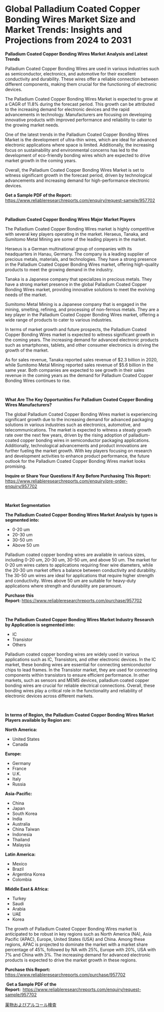 <p><h1>Global Palladium Coated Copper Bonding Wires Market Size and Market Trends: Insights and Projections from 2024 to 2031</h1></p><p><strong>Palladium Coated Copper Bonding Wires Market Analysis and Latest Trends</strong></p>
<p><p>Palladium Coated Copper Bonding Wires are used in various industries such as semiconductor, electronics, and automotive for their excellent conductivity and durability. These wires offer a reliable connection between different components, making them crucial for the functioning of electronic devices.</p><p>The Palladium Coated Copper Bonding Wires Market is expected to grow at a CAGR of 11.8% during the forecast period. This growth can be attributed to the increasing demand for electronic devices and the rapid advancements in technology. Manufacturers are focusing on developing innovative products with improved performance and reliability to cater to the growing market needs.</p><p>One of the latest trends in the Palladium Coated Copper Bonding Wires Market is the development of ultra-thin wires, which are ideal for advanced electronic applications where space is limited. Additionally, the increasing focus on sustainability and environmental concerns has led to the development of eco-friendly bonding wires which are expected to drive market growth in the coming years.</p><p>Overall, the Palladium Coated Copper Bonding Wires Market is set to witness significant growth in the forecast period, driven by technological advancements and increasing demand for high-performance electronic devices.</p></p>
<p><strong>Get a Sample PDF of the Report:&nbsp;</strong> <a href="https://www.reliableresearchreports.com/enquiry/request-sample/957702">https://www.reliableresearchreports.com/enquiry/request-sample/957702</a></p>
<p>&nbsp;</p>
<p><strong>Palladium Coated Copper Bonding Wires Major Market Players</strong></p>
<p><p>The Palladium Coated Copper Bonding Wires market is highly competitive with several key players operating in the market. Heraeus, Tanaka, and Sumitomo Metal Mining are some of the leading players in the market. </p><p>Heraeus is a German multinational group of companies with its headquarters in Hanau, Germany. The company is a leading supplier of precious metals, materials, and technologies. They have a strong presence in the Palladium Coated Copper Bonding Wires market, offering high-quality products to meet the growing demand in the industry.</p><p>Tanaka is a Japanese company that specializes in precious metals. They have a strong market presence in the global Palladium Coated Copper Bonding Wires market, providing innovative solutions to meet the evolving needs of the market.</p><p>Sumitomo Metal Mining is a Japanese company that is engaged in the mining, smelting, refining, and processing of non-ferrous metals. They are a key player in the Palladium Coated Copper Bonding Wires market, offering a wide range of products to cater to various industries.</p><p>In terms of market growth and future prospects, the Palladium Coated Copper Bonding Wires market is expected to witness significant growth in the coming years. The increasing demand for advanced electronic products such as smartphones, tablets, and other consumer electronics is driving the growth of the market.</p><p>As for sales revenue, Tanaka reported sales revenue of $2.3 billion in 2020, while Sumitomo Metal Mining reported sales revenue of $5.6 billion in the same year. Both companies are expected to see growth in their sales revenue in the coming years as the demand for Palladium Coated Copper Bonding Wires continues to rise.</p></p>
<p>&nbsp;</p>
<p><strong>What Are The Key Opportunities For Palladium Coated Copper Bonding Wires Manufacturers?</strong></p>
<p><p>The global Palladium Coated Copper Bonding Wires market is experiencing significant growth due to the increasing demand for advanced packaging solutions in various industries such as electronics, automotive, and telecommunications. The market is expected to witness a steady growth rate over the next few years, driven by the rising adoption of palladium-coated copper bonding wires in semiconductor packaging applications. Additionally, technological advancements and product innovations are further fueling the market growth. With key players focusing on research and development activities to enhance product performance, the future outlook for the Palladium Coated Copper Bonding Wires market looks promising.</p></p>
<p><strong>Inquire or Share Your Questions If Any Before Purchasing This Report:</strong> <a href="https://www.reliableresearchreports.com/enquiry/pre-order-enquiry/957702">https://www.reliableresearchreports.com/enquiry/pre-order-enquiry/957702</a></p>
<p>&nbsp;</p>
<p><strong>Market Segmentation</strong></p>
<p><strong>The Palladium Coated Copper Bonding Wires Market Analysis by types is segmented into:</strong></p>
<p><ul><li>0-20 um</li><li>20-30 um</li><li>30-50 um</li><li>Above 50 um</li></ul></p>
<p><p>Palladium coated copper bonding wires are available in various sizes, including 0-20 um, 20-30 um, 30-50 um, and above 50 um. The market for 0-20 um wires caters to applications requiring finer wire diameters, while the 20-30 um market offers a balance between conductivity and durability. The 30-50 um wires are ideal for applications that require higher strength and conductivity. Wires above 50 um are suitable for heavy-duty applications where strength and durability are paramount.</p></p>
<p><strong>Purchase this Report:&nbsp;</strong><a href="https://www.reliableresearchreports.com/purchase/957702">https://www.reliableresearchreports.com/purchase/957702</a></p>
<p>&nbsp;</p>
<p><strong>The Palladium Coated Copper Bonding Wires Market Industry Research by Application is segmented into:</strong></p>
<p><ul><li>IC</li><li>Transistor</li><li>Others</li></ul></p>
<p><p>Palladium coated copper bonding wires are widely used in various applications such as IC, Transistors, and other electronic devices. In the IC market, these bonding wires are essential for connecting semiconductor chips to lead frames. In the Transistor market, they are used for connecting components within transistors to ensure efficient performance. In other markets, such as sensors and MEMS devices, palladium coated copper bonding wires are crucial for reliable electrical connections. Overall, these bonding wires play a critical role in the functionality and reliability of electronic devices across different markets.</p></p>
<p>&nbsp;</p>
<p><strong>In terms of Region, the Palladium Coated Copper Bonding Wires Market Players available by Region are:</strong></p>
<p>
    <p> <strong> North America: </strong>
        <ul>
            <li>United States</li>
            <li>Canada</li>
        </ul>
        </p> 
    <p> <strong> Europe: </strong>
        <ul>
            <li>Germany</li>
            <li>France</li>
            <li>U.K.</li>
            <li>Italy</li>
            <li>Russia</li>
        </ul>
        </p> 
    <p> <strong> Asia-Pacific: </strong>
        <ul>
            <li>China</li>
            <li>Japan</li>
            <li>South Korea</li>
            <li>India</li>
            <li>Australia</li>
            <li>China Taiwan</li>
            <li>Indonesia</li>
            <li>Thailand</li>
            <li>Malaysia</li>
        </ul>
        </p> 
    <p> <strong> Latin America: </strong>
        <ul>
            <li>Mexico</li>
            <li>Brazil</li>
            <li>Argentina Korea</li>
            <li>Colombia</li>
        </ul>
        </p> 
    <p> <strong> Middle East & Africa: </strong>
        <ul>
            <li>Turkey</li>
            <li>Saudi</li>
            <li>Arabia</li>
            <li>UAE</li>
            <li>Korea</li>
        </ul>
    </p>
    </p>
<p><p>The growth of Palladium Coated Copper Bonding Wires market is anticipated to be robust in key regions such as North America (NA), Asia Pacific (APAC), Europe, United States (USA) and China. Among these regions, APAC is projected to dominate the market with a market share percentage of 45%, followed by NA with 25%, Europe with 20%, USA with 7% and China with 3%. The increasing demand for advanced electronic products is expected to drive the market growth in these regions.</p></p>
<p><strong>Purchase this Report: </strong><a href="https://www.reliableresearchreports.com/purchase/957702">https://www.reliableresearchreports.com/purchase/957702</a></p>
<p>&nbsp;<strong>Get a Sample PDF of the Report:&nbsp;&nbsp;</strong><a href="https://www.reliableresearchreports.com/enquiry/request-sample/957702">https://www.reliableresearchreports.com/enquiry/request-sample/957702</a></p>
<p><strong></strong></p>
<p><p><a href="https://github.com/zekaoe592392/Market-Research-Report-List-1/blob/main/6677636193254.md">薬物およびアルコール検査</a></p></p>